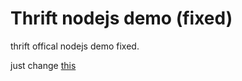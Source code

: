 # Thrift nodejs demo (fixed)

thrift offical nodejs demo fixed.

just change [this](https://github.com/zhuangya/thrift-demo/blob/a6b8cf83570e4a9ecec8b81d76d6a52e1ee57c52/client.js#L2-L3)
